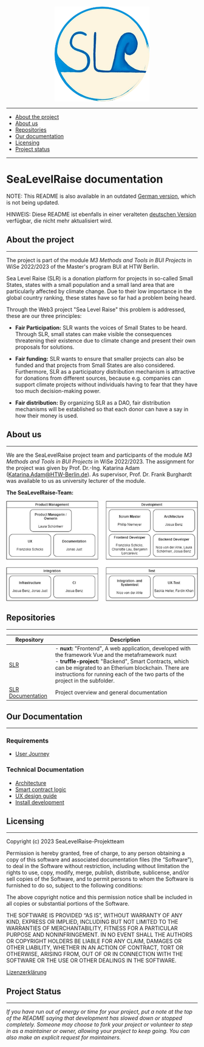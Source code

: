 <p align="center">
 <img src="./images/slrLogoRund.jpg" width="250">
</p>

* * *
*   [About the project](#about-the-project)
*   [About us](#about-us)
*   [Repositories](#repositories)
*   [Our documentation](#our-documentation)
*   [Licensing](#licensing)
*   [Project status](#project-status)

* * *

# SeaLevelRaise documentation

NOTE: This README is also available in an outdated [German version](translations/README.de.md), which is not being updated.

HINWEIS: Diese README ist ebenfalls in einer veralteten [deutschen Version](translations/README.de.md) verfügbar, die nicht mehr aktualisiert wird.

## About the project
* * *
The project is part of the module _M3 Methods and Tools in BUI Projects_ in WiSe 2022/2023 of the Master's program BUI at HTW Berlin.

Sea Level Raise (SLR) is a donation platform for projects in so-called Small States, states with a small population and a small land area that are particularly affected by climate change.
Due to their low importance in the global country ranking, these states have so far had a problem being heard.

Through the Web3 project "Sea Level Raise" this problem is addressed, these are our three principles:

* __Fair Participation:__ SLR wants the voices of Small States to be heard. Through SLR, small states can make visible the consequences threatening their existence due to climate change and present their own proposals for solutions.

* __Fair funding:__ SLR wants to ensure that smaller projects can also be funded and that projects from Small States are also considered. Furthermore, SLR as a participatory distribution mechanism is attractive for donations from different sources, because e.g. companies can support climate projects without individuals having to fear that they have too much decision-making power.

* __Fair distribution:__ By organizing SLR as a DAO, fair distribution mechanisms will be established so that each donor can have a say in how their money is used.


## About us
* * *
We are the SeaLevelRaise project team and participants of the module _M3 Methods and Tools in BUI Projects_ in WiSe 2022/2023. The assignment for the project was given by Prof. Dr.-Ing. Katarina Adam (Katarina.Adam@HTW-Berlin.de). As supervisor, Prof. Dr. Frank Burghardt was available to us as university lecturer of the module.


__The SeaLevelRaise-Team:__

![Organigramm](/images/Organigramm.jpg "Organigramm")


## Repositories
* * *
| Repository                   | Description                                                                                 |
| ---------------------------- | ------------------------------------------------------------------------------------------- |
| [SLR](https://gitlab.rz.htw-berlin.de/m3bui/SLR)            | - __nuxt:__ "Frontend", A web application, developed with the framework Vue and the metaframework nuxt<br>- __truffle-project:__ "Backend", Smart Contracts, which can be migrated to an Etherium blockchain. There are instructions for running each of the two parts of the project in the subfolder.                         |
| [SLR Documentation](https://gitlab.rz.htw-berlin.de/m3bui/SLR-documentation)                | Project overview and general documentation                        |


## Our Documentation
* * *

### Requirements

- [User Journey](user-journey.md)

### Technical Documentation

- [Architecture](architecture.md)
- [Smart contract logic](contract-logic.md)
- [UX design guide](UX-design.md)
- [Install development](https://gitlab.rz.htw-berlin.de/m3bui/SLR/-/blob/main/README.md#projekt-set-up)


## Licensing
* * *

Copyright (c) 2023 SeaLevelRaise-Projektteam

Permission is hereby granted, free of charge, to any person obtaining a copy of this software and associated documentation files (the “Software”), to deal in the Software without restriction, including without limitation the rights to use, copy, modify, merge, publish, distribute, sublicense, and/or sell copies of the Software, and to permit persons to whom the Software is furnished to do so, subject to the following conditions:

The above copyright notice and this permission notice shall be included in all copies or substantial portions of the Software.

THE SOFTWARE IS PROVIDED “AS IS”, WITHOUT WARRANTY OF ANY KIND, EXPRESS OR IMPLIED, INCLUDING BUT NOT LIMITED TO THE WARRANTIES OF MERCHANTABILITY, FITNESS FOR A PARTICULAR PURPOSE AND NONINFRINGEMENT. IN NO EVENT SHALL THE AUTHORS OR COPYRIGHT HOLDERS BE LIABLE FOR ANY CLAIM, DAMAGES OR OTHER LIABILITY, WHETHER IN AN ACTION OF CONTRACT, TORT OR OTHERWISE, ARISING FROM, OUT OF OR IN CONNECTION WITH THE SOFTWARE OR THE USE OR OTHER DEALINGS IN THE SOFTWARE.

[Lizenzerklärung](SLRLizenz.pdf)

## Project Status
* * *

*If you have run out of energy or time for your project, put a note at the top of the README saying that development has slowed down or stopped completely. Someone may choose to fork your project or volunteer to step in as a maintainer or owner, allowing your project to keep going. You can also make an explicit request for maintainers.*
